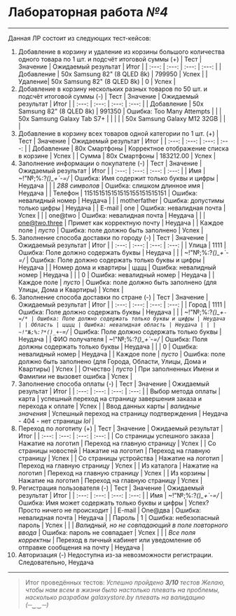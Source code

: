 # Лабораторная работа *№4* #

---

Данная ЛР состоит из следующих тест-кейсов:
1. Добавление в корзину и удаление из корзины большого количества одного товара по 1 шт. и подсчёт итоговой суммы (+)
| Тест | Значение | Ожидаемый результат | Итог |
| :---: | :---: | :---: | :---: |
| Добавление | 50x Samsung 82" (8 QLED 8k) | 799950 | Успех |
| Удаление| 50x Samsung 82" (8 QLED 8k) | 0 | Успех |
2. Добавление в корзину нескольких разных товаров по 50 шт. и подсчёт итоговой суммы (-)
| Тест | Значение | Ожидаемый результат | Итог |
| :---: | :---: | :---: | :---: |
| Добавление | 50x Samsung 82" (8 QLED 8k) | 991350 | Ошибка: Too Many Attempts |
|  | 50x Samsung Galaxy Tab S7+ |  |  |
|  | 50x Samsung Galaxy M12 32GB | |  |
3. Добавление в корзину всех товаров одной категории по 1 шт. (+)
| Тест | Значение | Ожидаемый результат | Итог |
| :---: | :---: | :---: | :---: |
| Добавление | 80x Смартфоны | Корректное отображение списка в корзине | Успех |
| Сумма | 80x Смартфоны | 183212.00 | Успех |
4. Заполнение информации о покупателе (-)
| Тест | Значение | Ожидаемый результат | Итог |
| :---: | :---: | :---: | :---: |
| Имя | ~!"№;%:?*()_+`-=/* | Ошибка: Имя содержит только буквы и цифры | Неудача |
| | *288 символов* | Ошибка: слишком длинное имя | Неудача |
| Телефон | 115151515151515155151515151 | Ошибка: невалидный номер | Неудача |
| | motherfather | Ошибка: допустимы только цифры | Неудача |
| E-mail | one | Ошибка: невалидная почта | Успех |
| | one@two | Ошибка: невалидная почта | Неудача |
| | one@two.three | Примет как корректную почту | Неудача |
| Каждое поле | *пусто* | Ошибка: поле должно быть заполнено | Успех |
5. Заполнение способа доставки по городу (-)
| Тест | Значение | Ожидаемый результат | Итог |
| :---: | :---: | :---: | :---: |
| Улица | 1111 | Ошибка: Поле должно содержать буквы | Неудача |
| | ~!"№;%:?*()_+`-=/* | Ошибка: Поле должно содержать только буквы и цифры | Неудача |
| Номер дома и квартиры | цццц | Ошибка: невалидный номер | Неудача |
| | 0 | Ошибка: невалидный номер | Неудача |
| Каждое поле | *пусто* | Ошибка: поле должно быть заполнено (для Улицы, Дома и Квартиры) | Успех |
6. Заполнение способа доставки по стране (-)
| Тест | Значение | Ожидаемый результат | Итог |
| :---: | :---: | :---: | :---: |
| Город | 1111 | Ошибка: Поле должно содержать буквы | Неудача |
| | ~!"№;%:?*()_+`-=/* | Ошибка: Поле должно содержать только буквы и цифры | Неудача |
| Область | цццц | Ошибка: невалидная область | Неудача |
| | ~!"№;%:?*()_+`-=/* | Ошибка: Поле должно содержать только буквы | Неудача |
| ФИО получателя | ~!"№;%:?*()_+`-=/* | Ошибка: Поля должны содержать только буквы | Неудача |
| | 0 | Ошибка: невалидный номер | Неудача |
| Каждое поле | *пусто* | Ошибка: поле должно быть заполнено (для Города, Области, Улицы, Дома и Квартиры) | Успех |
| Отчество | *пусто* | При заполненных Имени и Фамилии не вызовет ошибка | Успех |
7. Заполнение способа оплаты (-)
| Тест | Значение | Ожидаемый результат | Итог |
| :---: | :---: | :---: | :---: |
| Выбор метода оплаты | карта | успешный переход на страницу завершения заказа и перехода к оплате | Успех |
| Ввод данных карты | *валидные значения* | Успешный переход на страницу подтверждения | Неудача - 404 - нет страницы *lol* |
8. Переход по логотипу (+)
| Тест | Значение | Ожидаемый результат | Итог |
| :---: | :---: | :---: | :---: |
| Со страницы успешного заказа | Нажатие на логотип | Переход на главную страницу | Успех |
| Со страницы новостей | Нажатие на логотип | Переход на главную страницу | Успех |
| Со страницы устройства | Нажатие на логотип | Переход на главную страницу | Успех |
| Из каталога | Нажатие на логотип | Переход на главную страницу | Успех |
| Из корзины | Нажатие на логотип | Переход на главную страницу | Успех |
9. Регистрация пользователя (-)
| Тест | Значение | Ожидаемый результат | Итог |
| :---: | :---: | :---: | :---: |
| Имя | ~!"№;%:?*()_+`-=/* | Ошибка: Имя может содержать только буквы и цифры | Успех? Просто ничего не происходит |
| E-mail | One@два | Ошибка: невалидная почта | Неудача |
| Пароль | 1 | Ошибка: небезопасный пароль | Успех |
| | *Валидный, но не совпадающий в поле повторного ввода* | Ошибка: пароль не совпадает | Успех |
| | *Все поля корректны* | Переход в личный кабинет или уведомление об отправке сообщения на почту | Неудача |
10. Авторизация (-)
Недоступна из-за невозможности регистрации. Следовательно, Неудача

---

>Итог проведённых тестов:
> *Успешно пройдено **3/10** тестов*
> *Желаю, чтобы нам всем в жизни было настолько плевать на проблемы, насколько разрабам galaxystore.by плевать на валидацию (─‿‿─)*

